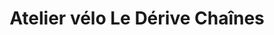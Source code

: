 ---
title: "Atelier vélo Le Dérive Chaînes"
url: /capdenac-gare/atelier-velo-le-derive-chaines/
shop: Fahrrad
---